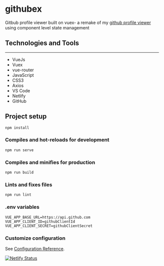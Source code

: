 # githubex 
 Gitbub profile viewer built on vuex- a remake of my [github profile viewer](https://github.com/thykingdoncome/Githuber/)  using component level state management
  
## Technologies and Tools
***
* VueJs 
* Vuex
* vue-router
* JavaScript
* CSS3
* Axios
* VS Code
* Netlify
* GitHub

## Project setup
```
npm install
```

### Compiles and hot-reloads for development
```
npm run serve
```

### Compiles and minifies for production
```
npm run build
```

### Lints and fixes files
```
npm run lint
```
### .env variables
```
VUE_APP_BASE_URL=https://api.github.com
VUE_APP_CLIENT_ID=githubClientId
VUE_APP_CLIENT_SECRET=githubClientSecret
```

### Customize configuration
See [Configuration Reference](https://cli.vuejs.org/config/).


[![Netlify Status](https://api.netlify.com/api/v1/badges/37261e8a-0589-4e10-ba14-3f6ce283e8d7/deploy-status)](https://app.netlify.com/sites/gitthubex/deploys)